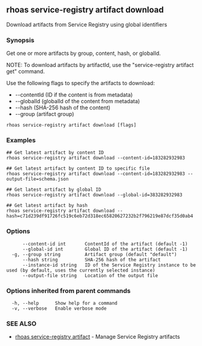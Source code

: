 ## rhoas service-registry artifact download

Download artifacts from Service Registry using global identifiers

### Synopsis

Get one or more artifacts by group, content, hash, or globalId.

NOTE: To download artifacts by artifactId, use the "service-registry artifact get" command.

Use the following flags to specify the artifacts to download:

* --contentId (ID if the content is from metadata)
* --globalId (globalId of the content from metadata)
* --hash (SHA-256 hash of the content)
* --group (artifact group)


```
rhoas service-registry artifact download [flags]
```

### Examples

```
## Get latest artifact by content ID
rhoas service-registry artifact download --content-id=183282932983

## Get latest artifact by content ID to specific file
rhoas service-registry artifact download --content-id=183282932983 --output-file=schema.json

## Get latest artifact by global ID
rhoas service-registry artifact download --global-id=383282932983

## Get latest artifact by hash
rhoas service-registry artifact download --hash=c71d239df91726fc519c6eb72d318ec65820627232b2f796219e87dcf35d0ab4

```

### Options

```
      --content-id int       ContentId of the artifact (default -1)
      --global-id int        Global ID of the artifact (default -1)
  -g, --group string         Artifact group (default "default")
      --hash string          SHA-256 hash of the artifact
      --instance-id string   ID of the Service Registry instance to be used (by default, uses the currently selected instance)
      --output-file string   Location of the output file
```

### Options inherited from parent commands

```
  -h, --help      Show help for a command
  -v, --verbose   Enable verbose mode
```

### SEE ALSO

* [rhoas service-registry artifact](rhoas_service-registry_artifact.md)	 - Manage Service Registry artifacts

